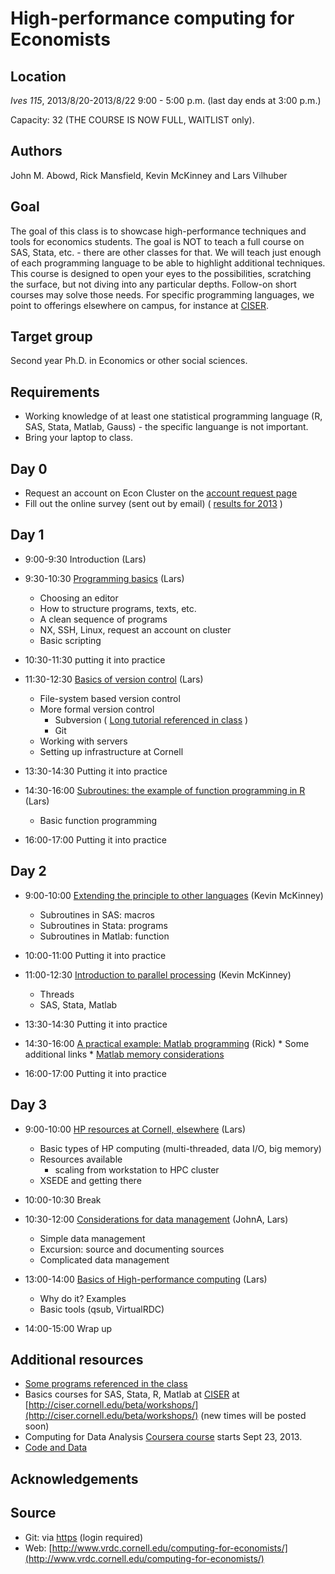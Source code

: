High-performance computing for Economists
=========================================

Location
--------
*Ives 115*, 2013/8/20-2013/8/22 9:00 - 5:00 p.m. (last day ends at 3:00 p.m.)

Capacity: 32 (THE COURSE IS NOW FULL, WAITLIST only).

Authors
-------
John M. Abowd, Rick Mansfield, Kevin McKinney and Lars Vilhuber

Goal
----
The goal of this class is to showcase high-performance techniques and tools for economics students. The goal is NOT to teach a full 
course on SAS, Stata, etc. - there are other classes for that. We will teach just enough of each programming language to
be able to highlight additional techniques. This course is designed to open your eyes to the possibilities, scratching
the surface, but not diving into any particular depths. Follow-on short courses may solve those needs. For
specific programming languages, we point to offerings elsewhere on campus, for instance at [CISER](http://www.ciser.cornell.edu). 

Target group
------------
Second year Ph.D. in Economics or other social sciences.

Requirements
------------
* Working knowledge of at least one statistical programming language (R, SAS, Stata, Matlab, Gauss) - the specific languange is not important.
* Bring your laptop to class.

Day 0
-----
* Request an account on Econ Cluster on the [account request page](https://www.cac.cornell.edu/services/external/RequestCACid.aspx?ProjectID=lv39_0005)
* Fill out the online survey (sent out by email) ( [results for 2013](SurveyResults2013.pdf) )

Day 1
-----
* 9:00-9:30 Introduction (Lars)

* 9:30-10:30 [Programming basics](../documents/day1-1.pdf) (Lars)
	* Choosing an editor
	* How to structure programs, texts, etc.
	* A clean sequence of programs
	* NX, SSH, Linux, request an account on cluster
	* Basic scripting

* 10:30-11:30 putting it into practice

* 11:30-12:30 [Basics of version control](../documents/day1-2.pdf) (Lars)
	* File-system based version control 
	* More formal version control
		- Subversion ( [Long tutorial referenced in class](COMPUTER_Subversion_LongTutorial.pdf) )
		- Git
	* Working with servers
	* Setting up infrastructure at Cornell

* 13:30-14:30 Putting it into practice

* 14:30-16:00 [Subroutines: the example of function programming in R](../documents/day1-3.pdf) (Lars)
	* Basic function programming

* 16:00-17:00 Putting it into practice

Day 2
-----
* 9:00-10:00 [Extending the principle to other languages](../documents/HPC_Class_SubRoutines.pdf) (Kevin McKinney)
	* Subroutines in SAS: macros
	* Subroutines in Stata: programs
	* Subroutines in Matlab: function

* 10:00-11:00 Putting it into practice

* 11:00-12:30 [Introduction to parallel processing](../documents/HPC_Class_Parallel.pdf) (Kevin McKinney)
	* Threads
	* SAS, Stata, Matlab


* 13:30-14:30 Putting it into practice

* 14:30-16:00 [A practical example: Matlab programming](../documents/Matlab%20Big%20Data%20Techniques.pdf) (Rick)
         * Some additional links
                  * [Matlab memory considerations](http://www.mathworks.com/help/matlab/matlab_prog/strategies-for-efficient-use-of-memory.html)

* 16:00-17:00 Putting it into practice

Day 3
-----
* 9:00-10:00 [HP resources at Cornell, elsewhere](../documents/day3-1.pdf) (Lars)
	* Basic types of HP computing (multi-threaded, data I/O, big memory)
	* Resources available
		* scaling from workstation to HPC cluster
	* XSEDE and getting there

* 10:00-10:30 Break

* 10:30-12:00 [Considerations for data management](../web/coming-soon.html) (JohnA, Lars)
	* Simple data management
	* Excursion: source and documenting sources
	* Complicated data management

* 13:00-14:00 [Basics of High-performance computing](../documents/day3-3.pdf) (Lars)
	* Why do it? Examples
	* Basic tools (qsub, VirtualRDC)

* 14:00-15:00 Wrap up

Additional resources
--------------------
 * [Some programs referenced in the class](programs.html)
 * Basics courses for SAS, Stata, R, Matlab at [CISER](http://www.ciser.cornell.edu) at [http://ciser.cornell.edu/beta/workshops/](http://ciser.cornell.edu/beta/workshops/) (new times will be posted soon)
 * Computing for Data Analysis [Coursera course](https://www.coursera.org/course/compdata) starts Sept 23, 2013.
 * [Code and Data](http://faculty.chicagobooth.edu/jesse.shapiro/research/CodeAndData.pdf)

Acknowledgements
----------------

Source
------
* Git: via [https](https://vilhuberl@bitbucket.org/computing4economists/computing-for-economists) (login required)
* Web: [http://www.vrdc.cornell.edu/computing-for-economists/](http://www.vrdc.cornell.edu/computing-for-economists/)


